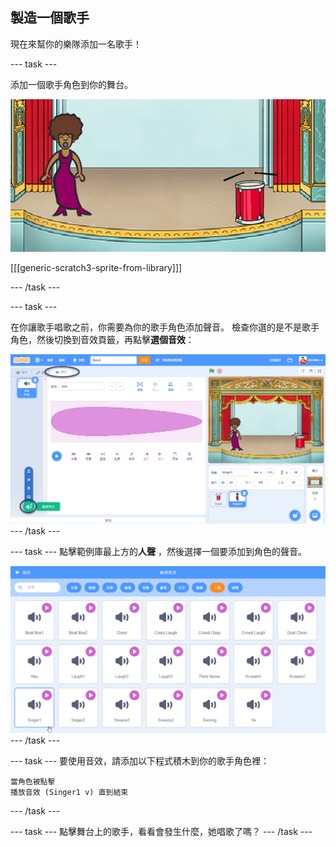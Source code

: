 ## 製造一個歌手

現在來幫你的樂隊添加一名歌手！

\--- task \---

添加一個歌手角色到你的舞台。

![截圖](images/band-singer-mic.png)

[[[generic-scratch3-sprite-from-library]]]

\--- /task \---

\--- task \---

在你讓歌手唱歌之前，你需要為你的歌手角色添加聲音。 檢查你選的是不是歌手角色，然後切換到音效頁籤，再點擊**選個音效**：

![截圖](images/band-import-sound-annotated.png) \--- /task \---

\--- task \--- 點擊範例庫最上方的**人聲** ，然後選擇一個要添加到角色的聲音。

![截圖](images/band-choose-sound.png) \--- /task \---

\--- task \--- 要使用音效，請添加以下程式積木到你的歌手角色裡：

```blocks3
當角色被點擊
播放音效 (Singer1 v) 直到結束
```

\--- /task \---

\--- task \--- 點擊舞台上的歌手，看看會發生什麼，她唱歌了嗎？ \--- /task \---